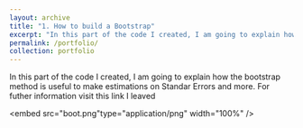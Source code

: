 ```yaml
---
layout: archive
title: "1. How to build a Bootstrap"
excerpt: "In this part of the code I created, I am going to explain how the bootstrap method is useful to make estimations on Standar Errors and more. For futher information visit this link I leaved,   #<br/><img src='/images/Boot.PNG'>" 
permalink: /portfolio/
collection: portfolio
---
```


In this part of the code I created, I am going to explain how the bootstrap method is useful to make estimations on Standar Errors and more. For futher information visit this link I leaved

<embed src="boot.png"type="application/png" width="100%" />
